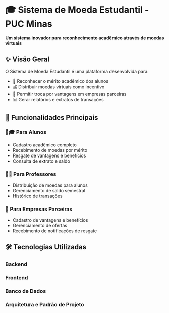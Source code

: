 # 🎓 Sistema de Moeda Estudantil - PUC Minas

**Um sistema inovador para reconhecimento acadêmico através de moedas virtuais**

## ✨ Visão Geral

O Sistema de Moeda Estudantil é uma plataforma desenvolvida para:
- 🏅 Reconhecer o mérito acadêmico dos alunos
- 💰 Distribuir moedas virtuais como incentivo
- 🎁 Permitir troca por vantagens em empresas parceiras
- 📊 Gerar relatórios e extratos de transações

## 🚀 Funcionalidades Principais

### 👨🎓 Para Alunos
- Cadastro acadêmico completo
- Recebimento de moedas por mérito
- Resgate de vantagens e benefícios
- Consulta de extrato e saldo

### 👨🏫 Para Professores
- Distribuição de moedas para alunos
- Gerenciamento de saldo semestral
- Histórico de transações

### 🏢 Para Empresas Parceiras
- Cadastro de vantagens e benefícios
- Gerenciamento de ofertas
- Recebimento de notificações de resgate

## 🛠 Tecnologias Utilizadas

### Backend


### Frontend


### Banco de Dados


### Arquitetura e Padrão de Projeto 

